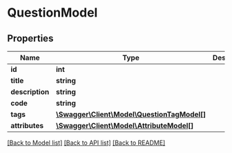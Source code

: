 # QuestionModel

## Properties
Name | Type | Description | Notes
------------ | ------------- | ------------- | -------------
**id** | **int** |  | 
**title** | **string** |  | 
**description** | **string** |  | [optional] 
**code** | **string** |  | 
**tags** | [**\Swagger\Client\Model\QuestionTagModel[]**](QuestionTagModel.md) |  | 
**attributes** | [**\Swagger\Client\Model\AttributeModel[]**](AttributeModel.md) |  | 

[[Back to Model list]](../../README.md#documentation-for-models) [[Back to API list]](../../README.md#documentation-for-api-endpoints) [[Back to README]](../../README.md)

